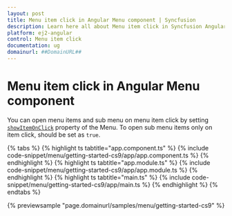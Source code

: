 ```yaml
---
layout: post
title: Menu item click in Angular Menu component | Syncfusion
description: Learn here all about Menu item click in Syncfusion Angular Menu component of Syncfusion Essential JS 2 and more.
platform: ej2-angular
control: Menu item click 
documentation: ug
domainurl: ##DomainURL##
---
```


# Menu item click in Angular Menu component

You can open menu items and sub menu on menu item click by setting [`showItemOnClick`](https://ej2.syncfusion.com/angular/documentation/api/menu#showitemonclick) property of the Menu. To open sub menu items only on item click, should be set as `true`.

{% tabs %}
{% highlight ts tabtitle="app.component.ts" %}
{% include code-snippet/menu/getting-started-cs9/app/app.component.ts %}
{% endhighlight %}
{% highlight ts tabtitle="app.module.ts" %}
{% include code-snippet/menu/getting-started-cs9/app/app.module.ts %}
{% endhighlight %}
{% highlight ts tabtitle="main.ts" %}
{% include code-snippet/menu/getting-started-cs9/app/main.ts %}
{% endhighlight %}
{% endtabs %}
  
{% previewsample "page.domainurl/samples/menu/getting-started-cs9" %}